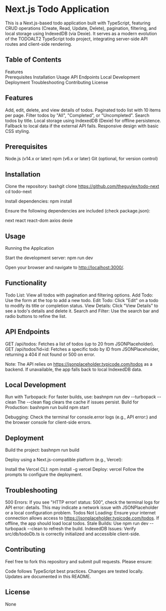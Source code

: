 # Next.js Todo Application

This is a Next.js-based todo application built with TypeScript, featuring CRUD operations (Create, Read, Update, Delete), pagination, filtering, and local storage using IndexedDB (via Dexie). It serves as a modern evolution of the TODOALT2 TypeScript todo project, integrating server-side API routes and client-side rendering.

## Table of Contents

Features <br>
Prerequisites
Installation
Usage
API Endpoints
Local Development
Deployment
Troubleshooting
Contributing
License

## Features

Add, edit, delete, and view details of todos.
Paginated todo list with 10 items per page.
Filter todos by "All", "Completed", or "Uncompleted".
Search todos by title.
Local storage using IndexedDB (Dexie) for offline persistence.
Fallback to local data if the external API fails.
Responsive design with basic CSS styling.

## Prerequisites

Node.js (v14.x or later)
npm (v6.x or later)
Git (optional, for version control)

## Installation

Clone the repository:
bashgit clone <https://github.com/theguylex/todo-next>
cd todo-next

Install dependencies:
npm install

Ensure the following dependencies are included (check package.json):

next
react
react-dom
axios
dexie

## Usage

Running the Application

Start the development server:
npm run dev

Open your browser and navigate to <http://localhost:3000/>.

## Functionality

Todo List: View all todos with pagination and filtering options.
Add Todo: Use the form at the top to add a new todo.
Edit Todo: Click "Edit" on a todo to modify its title or completion status.
View Details: Click "View Details" to see a todo's details and delete it.
Search and Filter: Use the search bar and radio buttons to refine the list.

## API Endpoints

GET /api/todos: Fetches a list of todos (up to 20 from JSONPlaceholder).
GET /api/todos?id=id: Fetches a specific todo by ID from JSONPlaceholder, returning a 404 if not found or 500 on error.

Note: The API relies on <https://jsonplaceholder.typicode.com/todos> as a backend. If unavailable, the app falls back to local IndexedDB data.

## Local Development

Run with Turbopack: For faster builds, use:
bashnpm run dev --turbopack --clean
The --clean flag clears the cache if issues persist.
Build for Production:
bashnpm run build
npm start

Debugging: Check the terminal for console.error logs (e.g., API error:) and the browser console for client-side errors.

## Deployment

Build the project:
bashnpm run build

Deploy using a Next.js-compatible platform (e.g., Vercel):

Install the Vercel CLI: npm install -g vercel
Deploy: vercel
Follow the prompts to configure the deployment.

## Troubleshooting

500 Errors: If you see "HTTP error! status: 500", check the terminal logs for API error: details. This may indicate a network issue with JSONPlaceholder or a local configuration problem.
Todos Not Loading: Ensure your internet connection allows access to <https://jsonplaceholder.typicode.com/todos>. If offline, the app should load local todos.
Stale Builds: Use npm run dev --turbopack --clean to refresh the build.
IndexedDB Issues: Verify src/db/todoDb.ts is correctly initialized and accessible client-side.

## Contributing

Feel free to fork this repository and submit pull requests. Please ensure:

Code follows TypeScript best practices.
Changes are tested locally.
Updates are documented in this README.

## License

None
